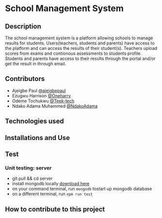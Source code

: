 # School Management System
## Description
  The school management system is a platform allowing schools to manage results for students.
  Users(teachers, students and parents) have access to the platform and can access the results of their student(s).
  Teachers upload scores from exams and contionous assessments to students profile.
  Students and parents have access to their results through the portal and/or get the result in through email.
## Contributors
- Ajeigbe Paul [@ajeigbepaul](https://github.com/ajeigbepaul)
- Ezugwu Harrison [@Oneharry](https://github.com/oneharry)
- Odeme Tochukwu [@Teek-tech](https://github.com/Teek-tech)
- Ndako Adama Muhammed [@NdakoAdama](https://github.com/NdakoAdama)
## Technologies used

## Installations and Use

## Test
### Unit testing: server
- git pull && cd server
- install mongodb locally [download here](https://www.mongodb.com/try/download/community)
- on your command terminal, run ```mongodb``` tostart up mongodb database
- on a different terminal, run ```npm run test```


## How to contribute to this project
